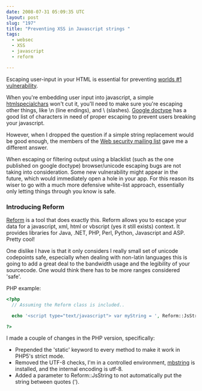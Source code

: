 ```yaml
---
date: 2008-07-31 05:09:35 UTC
layout: post
slug: "197"
title: "Preventing XSS in Javascript strings "
tags:
  - websec
  - XSS
  - javascript
  - reform

---
```

<p>Escaping user-input in your HTML is essential for preventing <a href="http://en.wikipedia.org/wiki/Cross-site_scripting">worlds #1 vulnerability</a>.</p>

<p>When you're embedding user input into javascript, a simple <a href="http://www.php.net/htmlspecialchars">htmlspecialchars</a> won't cut it, you'll need to make sure you're escaping other things, like \n (line endings), and \ (slashes). <a href="http://code.google.com/p/doctype/wiki/ArticleXSSInJavaScript">Google doctype</a> has a good list of characters in need of proper escaping to prevent users breaking your javascript.</p>

<p>However, when I dropped the question if a simple string replacement would be good enough, the members of the <a href="http://www.webappsec.org/lists/websecurity/">Web security mailing list</a> gave me a different answer.</p>

<p>When escaping or filtering output using a blacklist (such as the one published on google doctype) browser/unicode escaping bugs are not taking into consideration. Some new vulnerability might appear in the future, which would immediately open a hole in your app. For this reason its wiser to go with a much more defensive white-list approach, essentially only letting things through you know is safe.</p>

<h3>Introducing Reform</h3>

<p><a href="https://www.owasp.org/index.php/Category:OWASP_Encoding_Project">Reform</a> is a tool that does exactly this. Reform allows you to escape your data for a javascript, xml, html or vbscript (yes it still exists) context. It provides libraries for Java, .NET, PHP, Perl, Python, Javascript and ASP. Pretty cool!</p>

<p>One dislike I have is that it only considers I really small set of unicode codepoints safe, especially when dealing with non-latin languages this is going to add a great deal to the bandwidth usage and the legibility of your sourcecode. One would think there has to be more ranges considered 'safe'.</p>

<p>PHP example:</p>

```php
<?php
  // Assuming the Reform class is included..

  echo '<script type="text/javascript"> var myString = ', Reform::JsString($userInput), '; </script>';

?>
```

<p>I made a couple of changes in the PHP version, specifically:</p>

<ul>
  <li>Prepended the 'static' keyword to every method to make it work in PHP5's strict mode.</li>
  <li>Removed the UTF-8 checks, I'm in a controlled environment, <a href="http://ca3.php.net/mbstring">mbstring</a> is installed, and the internal encoding is utf-8.</li>
  <li>Added a parameter to Reform::JsString to not automatically put the string between quotes (').</li>
</ul>
